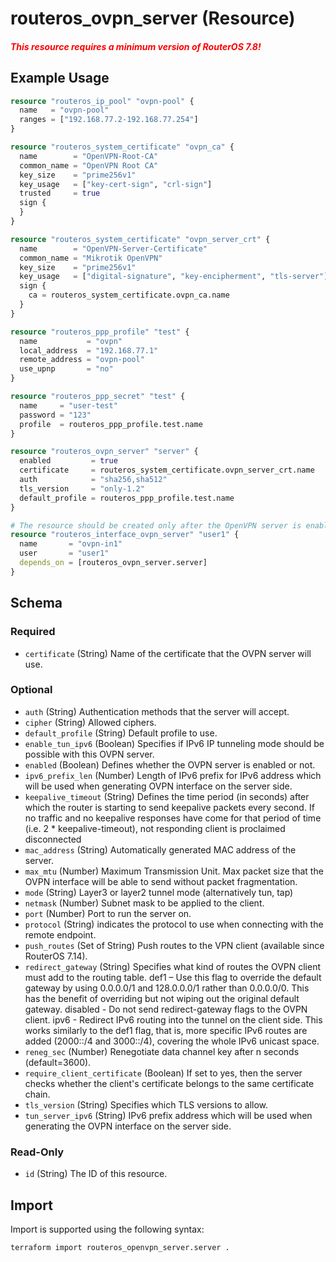 # routeros_ovpn_server (Resource)
##### *<span style="color:red">This resource requires a minimum version of RouterOS 7.8!</span>*

## Example Usage
```terraform
resource "routeros_ip_pool" "ovpn-pool" {
  name   = "ovpn-pool"
  ranges = ["192.168.77.2-192.168.77.254"]
}

resource "routeros_system_certificate" "ovpn_ca" {
  name        = "OpenVPN-Root-CA"
  common_name = "OpenVPN Root CA"
  key_size    = "prime256v1"
  key_usage   = ["key-cert-sign", "crl-sign"]
  trusted     = true
  sign {
  }
}

resource "routeros_system_certificate" "ovpn_server_crt" {
  name        = "OpenVPN-Server-Certificate"
  common_name = "Mikrotik OpenVPN"
  key_size    = "prime256v1"
  key_usage   = ["digital-signature", "key-encipherment", "tls-server"]
  sign {
    ca = routeros_system_certificate.ovpn_ca.name
  }
}

resource "routeros_ppp_profile" "test" {
  name           = "ovpn"
  local_address  = "192.168.77.1"
  remote_address = "ovpn-pool"
  use_upnp       = "no"
}

resource "routeros_ppp_secret" "test" {
  name     = "user-test"
  password = "123"
  profile  = routeros_ppp_profile.test.name
}

resource "routeros_ovpn_server" "server" {
  enabled         = true
  certificate     = routeros_system_certificate.ovpn_server_crt.name
  auth            = "sha256,sha512"
  tls_version     = "only-1.2"
  default_profile = routeros_ppp_profile.test.name
}

# The resource should be created only after the OpenVPN server is enabled!
resource "routeros_interface_ovpn_server" "user1" {
  name       = "ovpn-in1"
  user       = "user1"
  depends_on = [routeros_ovpn_server.server]
}
```

<!-- schema generated by tfplugindocs -->
## Schema

### Required

- `certificate` (String) Name of the certificate that the OVPN server will use.

### Optional

- `auth` (String) Authentication methods that the server will accept.
- `cipher` (String) Allowed ciphers.
- `default_profile` (String) Default profile to use.
- `enable_tun_ipv6` (Boolean) Specifies if IPv6 IP tunneling mode should be possible with this OVPN server.
- `enabled` (Boolean) Defines whether the OVPN server is enabled or not.
- `ipv6_prefix_len` (Number) Length of IPv6 prefix for IPv6 address which will be used when generating OVPN interface on the server side.
- `keepalive_timeout` (String) Defines  the time period (in seconds) after which the router is starting to send  keepalive packets every second. If no traffic and no keepalive  responses have come for that period of time (i.e. 2 *  keepalive-timeout), not responding client is proclaimed disconnected
- `mac_address` (String) Automatically generated MAC address of the server.
- `max_mtu` (Number) Maximum Transmission Unit. Max packet size that the OVPN interface will be able to send without packet fragmentation.
- `mode` (String) Layer3 or layer2 tunnel mode (alternatively tun, tap)
- `netmask` (Number) Subnet mask to be applied to the client.
- `port` (Number) Port to run the server on.
- `protocol` (String) indicates the protocol to use when connecting with the remote endpoint.
- `push_routes` (Set of String) Push routes to the VPN client (available since RouterOS 7.14).
- `redirect_gateway` (String) Specifies what kind of routes the OVPN client must add to the routing table. def1 – Use this flag to override the default gateway by using 0.0.0.0/1 and  128.0.0.0/1 rather than 0.0.0.0/0. This has the benefit of overriding  but not wiping out the original default gateway. disabled - Do not send redirect-gateway flags to the OVPN client. ipv6 - Redirect IPv6 routing into the tunnel on the client side. This works  similarly to the def1 flag, that is, more specific IPv6 routes are added  (2000::/4 and 3000::/4), covering the whole IPv6 unicast space.
- `reneg_sec` (Number) Renegotiate data channel key after n seconds (default=3600).
- `require_client_certificate` (Boolean) If set to yes, then the server checks whether the client's certificate belongs to the same certificate chain.
- `tls_version` (String) Specifies which TLS versions to allow.
- `tun_server_ipv6` (String) IPv6 prefix address which will be used when generating the OVPN interface on the server side.

### Read-Only

- `id` (String) The ID of this resource.

## Import
Import is supported using the following syntax:
```shell
terraform import routeros_openvpn_server.server .
```
